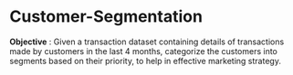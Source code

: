 # Customer-Segmentation

**Objective** : Given a transaction dataset containing details of transactions made by customers in the last 4 months, categorize the customers into segments based on their priority, to help in effective marketing strategy.


